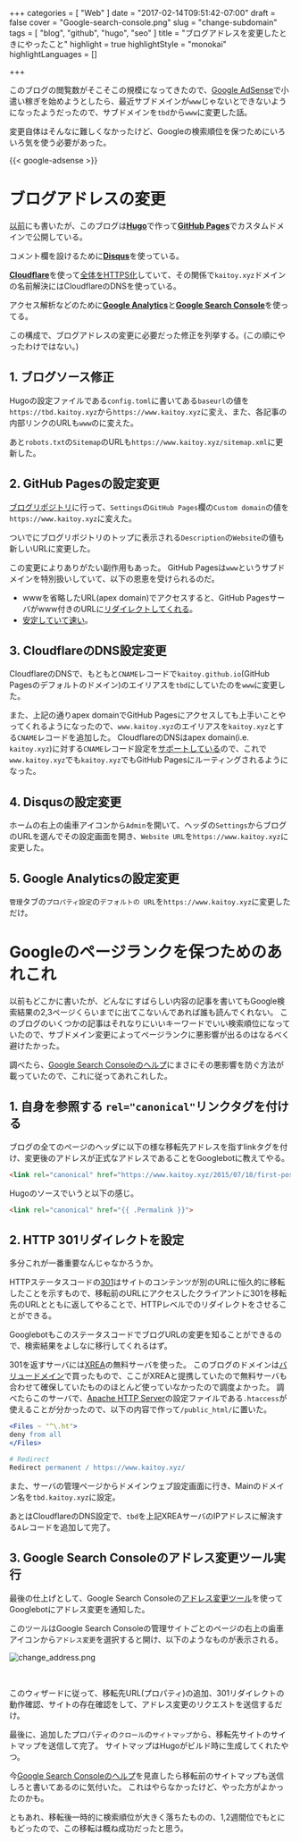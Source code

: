 +++
categories = [ "Web" ]
date = "2017-02-14T09:51:42-07:00"
draft = false
cover = "Google-search-console.png"
slug = "change-subdomain"
tags = [ "blog", "github", "hugo", "seo" ]
title = "ブログアドレスを変更したときにやったこと"
highlight = true
highlightStyle = "monokai"
highlightLanguages = []

+++

このブログの閲覧数がそこそこの規模になってきたので、[Google AdSense](https://www.google.co.jp/adsense/start/)で小遣い稼ぎを始めようとしたら、最近サブドメインが`www`じゃないとできないようになったようだったので、サブドメインを`tbd`から`www`に変更した話。

変更自体はそんなに難しくなかったけど、Googleの検索順位を保つためにいろいろ気を使う必要があった。

<!--more-->

{{< google-adsense >}}

# ブログアドレスの変更
[以前](https://www.kaitoy.xyz/2015/08/28/using-hugo/)にも書いたが、このブログは[__Hugo__](https://gohugo.io/)で作って[__GitHub Pages__](https://pages.github.com/)でカスタムドメインで公開している。

コメント欄を設けるために[__Disqus__](https://disqus.com/)を使っている。

[__Cloudflare__](https://www.cloudflare.com/)を使って[全体をHTTPS化](https://www.kaitoy.xyz/2016/07/01/https-support-by-cloudflare/)していて、その関係で`kaitoy.xyz`ドメインの名前解決にはCloudflareのDNSを使っている。

アクセス解析などのために[__Google Analytics__](https://analytics.google.com/)と[__Google Search Console__](https://www.google.com/webmasters/tools/home)を使ってる。

この構成で、ブログアドレスの変更に必要だった修正を列挙する。(この順にやったわけではない。)

## 1. ブログソース修正
Hugoの設定ファイルである`config.toml`に書いてある`baseurl`の値を`https://tbd.kaitoy.xyz`から`https://www.kaitoy.xyz`に変え、また、各記事の内部リンクのURLも`www`のに変えた。

あと`robots.txt`の`Sitemap`のURLも`https://www.kaitoy.xyz/sitemap.xml`に更新した。

## 2. GitHub Pagesの設定変更
[ブログリポジトリ](https://github.com/kaitoy/blog)に行って、`Settings`の`GitHub Pages`欄の`Custom domain`の値を`https://www.kaitoy.xyz`に変えた。

ついでにブログリポジトリのトップに表示される`Description`の`Website`の値も新しいURLに変更した。

この変更によりありがたい副作用もあった。
GitHub Pagesは`www`というサブドメインを特別扱いしていて、以下の恩恵を受けられるのだ。

* wwwを省略したURL(apex domain)でアクセスすると、GitHub Pagesサーバがwww付きのURLに[リダイレクトしてくれる](https://help.github.com/articles/setting-up-an-apex-domain-and-www-subdomain/)。
* [安定していて速い](https://help.github.com/articles/about-supported-custom-domains/#www-subdomains)。

## 3. CloudflareのDNS設定変更
CloudflareのDNSで、もともと`CNAME`レコードで`kaitoy.github.io`(GitHub Pagesのデフォルトのドメイン)のエイリアスを`tbd`にしていたのを`www`に変更した。

また、上記の通りapex domainでGitHub Pagesにアクセスしても上手いことやってくれるようになったので、`www.kaitoy.xyz`のエイリアスを`kaitoy.xyz`とする`CNAME`レコードを追加した。
CloudflareのDNSはapex domain(i.e. `kaitoy.xyz`)に対する`CNAME`レコード設定を[サポートしている](https://support.cloudflare.com/hc/en-us/articles/200169056-CNAME-Flattening-RFC-compliant-support-for-CNAME-at-the-root)ので、これで`www.kaitoy.xyz`でも`kaitoy.xyz`でもGitHub Pagesにルーティングされるようになった。

## 4. Disqusの設定変更
ホームの右上の歯車アイコンから`Admin`を開いて、ヘッダの`Settings`からブログのURLを選んでその設定画面を開き、`Website URL`を`https://www.kaitoy.xyz`に変更した。

## 5. Google Analyticsの設定変更
`管理`タブの`プロパティ設定`の`デフォルトの URL`を`https://www.kaitoy.xyz`に変更しただけ。

# Googleのページランクを保つためのあれこれ
以前もどこかに書いたが、どんなにすばらしい内容の記事を書いてもGoogle検索結果の2,3ページくらいまでに出てこないんであれば誰も読んでくれない。
このブログのいくつかの記事はそれなりにいいキーワードでいい検索順位になっていたので、サブドメイン変更によってページランクに悪影響が出るのはなるべく避けたかった。

調べたら、[Google Search Consoleのヘルプ](https://support.google.com/webmasters/answer/6033049?hl=ja&ref_topic=6033084)にまさにその悪影響を防ぐ方法が載っていたので、これに従ってあれこれした。

## 1. 自身を参照する `rel="canonical"`リンクタグを付ける
ブログの全てのページのヘッダに以下の様な移転先アドレスを指すlinkタグを付け、変更後のアドレスが正式なアドレスであることをGooglebotに教えてやる。

```html
<link rel="canonical" href="https://www.kaitoy.xyz/2015/07/18/first-post/">
```

Hugoのソースでいうと以下の感じ。

```html
<link rel="canonical" href="{{ .Permalink }}">
```

## 2. HTTP 301リダイレクトを設定
多分これが一番重要なんじゃなかろうか。

HTTPステータスコードの[301](https://support.google.com/webmasters/answer/93633)はサイトのコンテンツが別のURLに恒久的に移転したことを示すもので、移転前のURLにアクセスしたクライアントに301を移転先のURLとともに返してやることで、HTTPレベルでのリダイレクトをさせることができる。

GooglebotもこのステータスコードでブログURLの変更を知ることができるので、検索結果をよしなに移行してくれるはず。

301を返すサーバには[XREA](https://www.xrea.com/)の無料サーバを使った。
このブログのドメインは[バリュードメイン](https://www.value-domain.com/)で買ったもので、ここがXREAと提携していたので無料サーバも合わせて確保していたもののほとんど使っていなかったので調度よかった。
調べたらこのサーバで、[Apache HTTP Server](https://httpd.apache.org/)の設定ファイルである`.htaccess`が使えることが分かったので、以下の内容で作って`/public_html/`に置いた。

```apache
<Files ~ "^\.ht">
deny from all
</Files>

# Redirect
Redirect permanent / https://www.kaitoy.xyz/
```

また、サーバの管理ページからドメインウェブ設定画面に行き、Mainのドメイン名を`tbd.kaitoy.xyz`に設定。

あとはCloudflareのDNS設定で、`tbd`を上記XREAサーバのIPアドレスに解決する`A`レコードを追加して完了。

## 3. Google Search Consoleのアドレス変更ツール実行
最後の仕上げとして、Google Search Consoleの[アドレス変更ツール](https://support.google.com/webmasters/answer/83106)を使ってGooglebotにアドレス変更を通知した。

このツールはGoogle Search Consoleの管理サイトごとのページの右上の歯車アイコンから`アドレス変更`を選択すると開け、以下のようなものが表示される。

![change_address.png](/images/change-subdomain/change_address.png)

<br>

このウィザードに従って、移転先URL(プロパティ)の追加、301リダイレクトの動作確認、サイトの存在確認をして、アドレス変更のリクエストを送信するだけ。

最後に、追加したプロパティの`クロール`の`サイトマップ`から、移転先サイトのサイトマップを送信して完了。
サイトマップはHugoがビルド時に生成してくれたやつ。

今[Google Search Consoleのヘルプ](https://support.google.com/webmasters/answer/6033049?hl=ja&ref_topic=6033084)を見直したら移転前のサイトマップも送信しろと書いてあるのに気付いた。
これはやらなかったけど、やった方がよかったのかも。

ともあれ、移転後一時的に検索順位が大きく落ちたものの、1,2週間位でもとにもどったので、この移転は概ね成功だったと思う。
